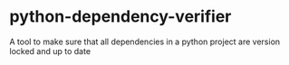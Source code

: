 # python-dependency-verifier
A tool to make sure that all dependencies in a python project are version locked and up to date

